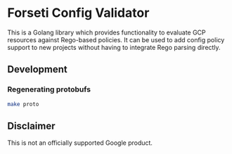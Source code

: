 # Forseti Config Validator

This is a Golang library which provides functionality to evaluate
GCP resources against Rego-based policies. It can be used to add
config policy support to new projects without having to integrate
Rego parsing directly.

## Development
### Regenerating protobufs

```sh
make proto
```

## Disclaimer
This is not an officially supported Google product.
